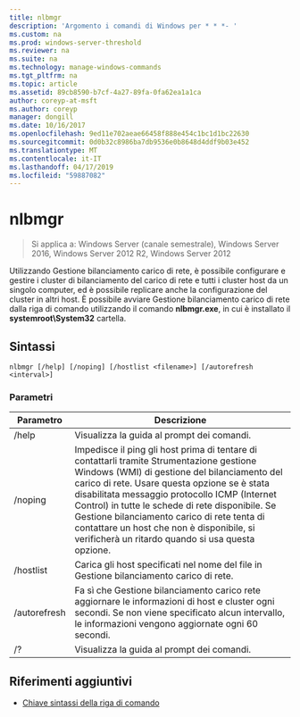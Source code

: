 ```yaml
---
title: nlbmgr
description: 'Argomento i comandi di Windows per * * *- '
ms.custom: na
ms.prod: windows-server-threshold
ms.reviewer: na
ms.suite: na
ms.technology: manage-windows-commands
ms.tgt_pltfrm: na
ms.topic: article
ms.assetid: 89cb8590-b7cf-4a27-89fa-0fa62ea1a1ca
author: coreyp-at-msft
ms.author: coreyp
manager: dongill
ms.date: 10/16/2017
ms.openlocfilehash: 9ed11e702aeae66458f888e454c1bc1d1bc22630
ms.sourcegitcommit: 0d0b32c8986ba7db9536e0b8648d4ddf9b03e452
ms.translationtype: MT
ms.contentlocale: it-IT
ms.lasthandoff: 04/17/2019
ms.locfileid: "59887082"
---
```

# <a name="nlbmgr"></a>nlbmgr

>Si applica a: Windows Server (canale semestrale), Windows Server 2016, Windows Server 2012 R2, Windows Server 2012

Utilizzando Gestione bilanciamento carico di rete, è possibile configurare e gestire i cluster di bilanciamento del carico di rete e tutti i cluster host da un singolo computer, ed è possibile replicare anche la configurazione del cluster in altri host. È possibile avviare Gestione bilanciamento carico di rete dalla riga di comando utilizzando il comando **nlbmgr.exe**, in cui è installato il **systemroot\System32** cartella.
## <a name="syntax"></a>Sintassi
```
nlbmgr [/help] [/noping] [/hostlist <filename>] [/autorefresh <interval>]
```
### <a name="parameters"></a>Parametri
|Parametro|Descrizione|
|-------|--------|
|/help|Visualizza la guida al prompt dei comandi.|
|/noping|Impedisce il ping gli host prima di tentare di contattarli tramite Strumentazione gestione Windows (WMI) di gestione del bilanciamento del carico di rete. Usare questa opzione se è stata disabilitata messaggio protocollo ICMP (Internet Control) in tutte le schede di rete disponibile. Se Gestione bilanciamento carico di rete tenta di contattare un host che non è disponibile, si verificherà un ritardo quando si usa questa opzione.|
|/hostlist <filename>|Carica gli host specificati nel nome del file in Gestione bilanciamento carico di rete.|
|/autorefresh <interval>|Fa sì che Gestione bilanciamento carico rete aggiornare le informazioni di host e cluster ogni <interval> secondi. Se non viene specificato alcun intervallo, le informazioni vengono aggiornate ogni 60 secondi.|
|/?|Visualizza la guida al prompt dei comandi.|
## <a name="additional-references"></a>Riferimenti aggiuntivi
-   [Chiave sintassi della riga di comando](command-line-syntax-key.md)

